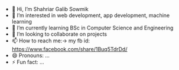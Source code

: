 - 👋 Hi, I’m Shahriar Galib Sowmik
- 👀 I’m interested in web development, app development, machine learning
- 🌱 I’m currently learning BSc in Computer Science and Engineering
- 💞️ I’m looking to collaborate on projects
- 📫 How to reach me:-> my fb id: https://www.facebook.com/share/1Buq5TdrDd/
- 😄 Pronouns: ...
- ⚡ Fun fact: ...

<!---
shahriargalib037/shahriargalib037 is a ✨ special ✨ repository because its `README.md` (this file) appears on your GitHub profile.
You can click the Preview link to take a look at your changes.
--->
